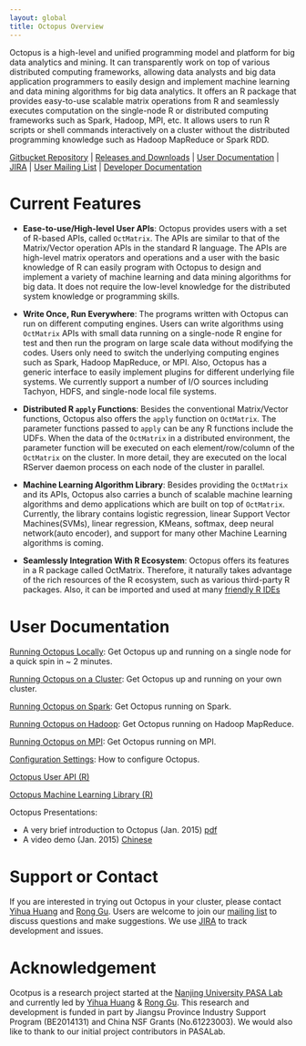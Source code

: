 ```yaml
---
layout: global
title: Octopus Overview
---
```


Octopus is a high-level and unified programming model and platform for big data analytics and mining. It can transparently work on top of various distributed computing frameworks, allowing data analysts and big data application programmers to easily design and implement machine learning and data mining algorithms for big data analytics. It offers an R package that provides easy-to-use scalable matrix operations from R and seamlessly executes computation on the single-node R or distributed computing frameworks such as Spark, Hadoop, MPI, etc. It allows users to run R scripts or shell commands interactively on a cluster without the distributed programming knowledge such as Hadoop MapReduce or Spark RDD.

[Gitbucket Repository](http://pasa-bigdata.nju.edu.cn:60011/gurong/octopus) |
[Releases and Downloads](Download.html) |
[User Documentation](#user-documentation) |
[JIRA](http://pasa-bigdata.nju.edu.cn:61111/jira/browse/OCT/?selectedTab=com.atlassian.jira.jira-projects-plugin:issues-panel) |
[User Mailing List](https://groups.google.com/forum/#!forum/octopus-user) |
[Developer Documentation](Development.html)

# Current Features

* **Ease-to-use/High-level User APIs**: Octopus provides users with a set of R-based APIs, called `OctMatrix`. The APIs are similar to that of the Matrix/Vector operation APIs in the standard R language. The APIs are high-level matrix operators and operations and a user with the basic knowledge of R can easily program with Octopus to design and implement a variety of machine learning and data mining algorithms for big data. It does not require the low-level knowledge for the distributed system knowledge or programming skills.

* **Write Once, Run Everywhere**: The programs written with Octopus can run on different computing engines. Users can write algorithms using `OctMatrix` APIs with small data running on a single-node R engine for test and then run the program on large scale data without modifying the codes. Users only need to switch the underlying computing engines such as Spark, Hadoop MapReduce, or MPI. Also, Octopus has a generic interface to easily implement plugins for different underlying file systems. We currently support a number of I/O sources including Tachyon, HDFS, and single-node local file systems.

* **Distributed R `apply` Functions**: Besides the conventional Matrix/Vector functions, Octopus also offers the `apply` function on `OctMatrix`.  The parameter functions passed to `apply` can be any R functions include the UDFs. When the data of the `OctMatrix` in a distributed environment, the parameter function will be executed on each element/row/column of the `OctMatrix` on the cluster. In more detail, they are executed on the local RServer daemon process on each node of the cluster in parallel.  

* **Machine Learning Algorithm Library**: Besides providing the `OctMatrix` and its APIs, Octopus also carries a bunch of scalable machine learning algorithms and demo applications which are built on top of `OctMatrix`.  Currently, the library contains logistic regression, linear Support Vector Machines(SVMs), linear regression, KMeans, softmax, deep neural network(auto encoder), and support for many other Machine Learning algorithms is coming.

* **Seamlessly Integration With R Ecosystem**: Octopus offers its features in a R package called OctMatrix. Therefore, it naturally takes advantage of the rich resources of the R ecosystem, such as various third-party R packages. Also, it can be imported and used at many [friendly R IDEs](R-IDEs.html)

# User Documentation

[Running Octopus Locally](Running-Octopus-Locally.html): Get Octopus up and running on a single node for a quick spin in ~ 2 minutes.

[Running Octopus on a Cluster](Running-Octopus-on-a-Cluster.html): Get Octopus up and running on your own cluster.

[Running Octopus on Spark](Running-Octopus-on-Spark.html): Get Octopus running on Spark. 

[Running Octopus on Hadoop](Running-Octopus-on-Hadoop.html): Get Octopus running on Hadoop MapReduce.

[Running Octopus on MPI](Running-Octopus-on-MPI.html): Get Octopus running on MPI. 

[Configuration Settings](Configuration-Settings.html): How to configure Octopus.

[Octopus User API (R)](API-Docs.html)

[Octopus Machine Learning Library (R)](ML-Library.html)

Octopus Presentations:

* A very brief introduction to Octopus (Jan. 2015) [pdf](resources/Octopus-short-intro.pdf)
* A video demo (Jan. 2015) [Chinese](http://v.youku.com/v_show/id_XODcxNjE0OTIw.html?qq-pf-to=pcqq.group)

# Support or Contact

If you are interested in trying out Octopus in your cluster, please contact [Yihua Huang](mailto:yhuang@nju.edu.cn) and [Rong Gu](mailto:gurongwalker@gmail.com). Users are welcome to join our
[mailing list](https://groups.google.com/forum/#!forum/octopus-user) to discuss
questions and make suggestions. We use [JIRA](http://pasa-bigdata.nju.edu.cn:61111/jira/browse/OCT/?selectedTab=com.atlassian.jira.jira-projects-plugin:issues-panel) to track development and issues. 

# Acknowledgement

Ocotpus is a research project started at the
[Nanjing University PASA Lab](http://pasa-bigdata.nju.edu.cn/) and currently led by [Yihua Huang](http://cs.nju.edu.cn/yhuang/) & [Rong Gu](http://pasa-bigdata.nju.edu.cn/people/ronggu/index.html). This research and development is funded in part by Jiangsu Province Industry Support Program (BE2014131) and China NSF Grants (No.61223003). We would also like to thank to our initial project contributors in PASALab.